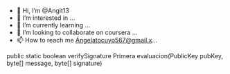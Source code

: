 - 👋 Hi, I’m @Angit13
- 👀 I’m interested in ...
- 🌱 I’m currently learning ...
- 💞️ I’m looking to collaborate on coursera ...
- 📫 How to reach me Ángelatocuyo567@gmail.x...

<!---
Angit13/Angit13 is a ✨ special ✨ repository because its `README.md` (this file) appears on your GitHub profile.
You can click the Preview link to take a look at your changes.
--->
public static boolean verifySignature 
Primera evaluacion(PublicKey pubKey, byte[] message, byte[] signature) 
